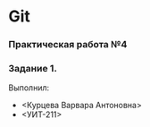 # Git
### Практическая работа №4
### Задание 1.
Выполнил:
* <Курцева Варвара Антоновна>
* <УИТ-211>
